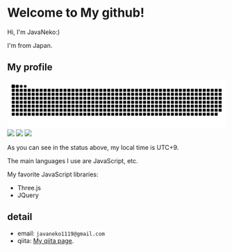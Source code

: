 # Welcome to My github!
Hi, I'm JavaNeko:)

I'm from Japan.

## My profile
![](https://raw.githubusercontent.com/java-neko/java-neko/output/github-contribution-grid-snake.svg)
![](http://github-profile-summary-cards.vercel.app/api/cards/profile-details?username=java-neko&theme=2077)
![](http://github-profile-summary-cards.vercel.app/api/cards/most-commit-language?username=java-neko&theme=2077)
![](http://github-profile-summary-cards.vercel.app/api/cards/productive-time?username=java-neko&theme=2077&utcOffset=9)

As you can see in the status above, my local time is UTC+9.

The main languages ​​I use are JavaScript, etc.

My favorite JavaScript libraries:
  - Three.js
  - JQuery
## detail
- email: `javaneko1119@gmail.com`
- qiita: [My qiita page](https://qiita.com/java-neko).
